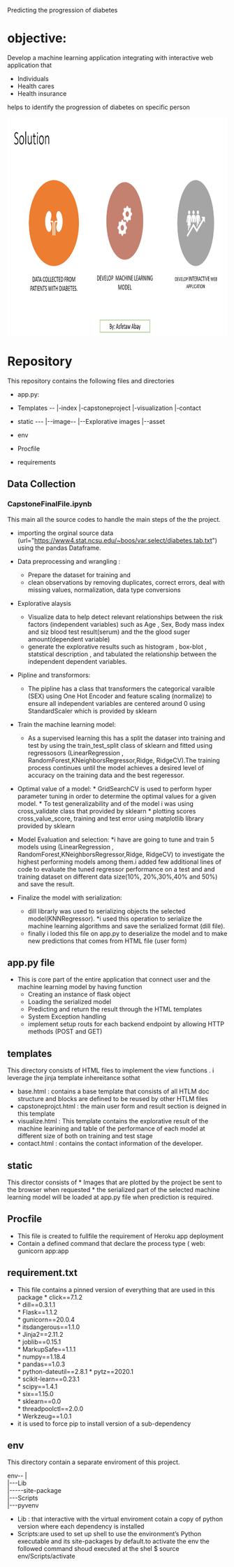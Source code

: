 
Predicting the progression of diabetes

# objective:

Develop a machine learning application  integrating with interactive web  application that
* Individuals 
* Health cares 
* Health insurance 

 helps to identify the progression of diabetes on specific person 




<img src="./Solution.png" width=800 height=500><img>

# Repository

This repository contains the following files and directories 

* app.py: 
* Templates --
            |-index
            |-capstoneproject
            |-visualization
            |-contact
            
* static ---
           |--image--
                   |--Explorative images 
           |--asset
* env
* Procfile
* requirements 


##  Data Collection 

### CapstoneFinalFile.ipynb

This main all the source codes to handle the main steps of the the project.
* importing the orginal source data (url="https://www4.stat.ncsu.edu/~boos/var.select/diabetes.tab.txt") using the pandas Dataframe.
* Data preprocessing and wrangling :
    * Prepare the dataset  for training and 
    * clean observations by removing  duplicates, correct errors, deal with missing values, normalization, data type conversions
* Explorative alaysis 
    * Visualize data to help detect relevant relationships between the risk factors (independent variables) such as Age , Sex, Body mass index and siz blood test result(serum) and the the glood suger amount(dependent variable)
    * generate the explorative results such as histogram  , box-blot , statstical description , and tabulated the relationship between the independent dependent variables.
* Pipline and transformors:
    *  The pipline has a class that  transformers the categorical varaible (SEX) using One Hot Encoder and feature scaling (normalize) to ensure all  independent variables are centered around 0  using StandardScaler which is provided by sklearn 
* Train the machine learning model:
    * As a supervised learning this has a split the dataser into training and test by using the train_test_split class of sklearn and fitted using regressosors (LinearRegression , RandomForest,KNeighborsRegressor,Ridge, RidgeCV).The training process continues until the model achieves a desired level of accuracy on the training data and the best regeressor.

* Optimal value of a model:
      * GridSearchCV is used to perform hyper parameter tuning in order to determine the optimal values for a given model.
      * To test generalizability and  of the model i was using cross_validate class that provided by sklearn
      * plotting scores cross_value_score, training  and test error using matplotlib library provided by sklearn
 * Model Evaluation and selection:
      *i have  are going to tune and train 5 models using (LinearRegression , RandomForest,KNeighborsRegressor,Ridge, RidgeCV) to investigate the highest performing models among them.i added  few additional lines of code to evaluate the tuned regressor  performance on a test and and training dataset on different data size(10%, 20%,30%,40% and 50%) and  save the result.
* Finalize the model with serialization:
    * dill  librarly was used to  serializing objects  the selected model(KNNRegressor).
    *i used this operation to serialize the machine learning algorithms and save the serialized format (dill file).
    * finally i loded this file on app.py  to deserialize the model and to make new predictions that comes from HTML file (user form)

## app.py file

* This is core part of the entire application that connect user and the machine learning model by having function 
    * Creating an instance of flask object 
    * Loading the serialized model 
    * Predicting and return the result through the HTML templates 
    * System Exception handling 
    * implement setup routs for each backend endpoint by allowing HTTP methods (POST and GET)
  

## templates

This directory consists of HTML files to implement the view functions .
i leverage the jinja template inhereitance sothat 
* base.html : contains a base template that consists of all HTLM doc structure and blocks are defined to be reused by other HTLM files 
* capstoneprojct.html : the main user form and result section is deigned in this template 
* visualize.html : This template contains the explorative result of the machine learining and table of the performance of each model at different size of both on training and test stage
* contact.html : contains the contact information of the developer.


## static

This director consists of 
    * Images that are plotted by the project be sent to the browser when requested
    * the serialized part of the selected machine learning model will be loaded at app.py file when prediction is required.

## Procfile 

* This file is created to  fullfile the requirement of Heroku app deployment
* Contain a defined command that declare the process type (
          web: gunicorn app:app

## requirement.txt

 * This file  contains a pinned version of everything that are used in this package 
            * click==7.1.2  <br>
            * dill==0.3.1.1 <br>
            * Flask==1.1.2 <br>
            * gunicorn==20.0.4  <br>
            * itsdangerous==1.1.0  <br>
            * Jinja2==2.11.2  <br>
            * joblib==0.15.1 <br>
            * MarkupSafe==1.1.1 <br>
            *  numpy==1.18.4 <br>
            * pandas==1.0.3 <br>
            * python-dateutil==2.8.1
            * pytz==2020.1  <br>
            * scikit-learn==0.23.1  <br>
            * scipy==1.4.1  <br>
            * six==1.15.0<br>
            * sklearn==0.0  <br>
            * threadpoolctl==2.0.0  <br>
            * Werkzeug==1.0.1  <br>
 * it is  used to force pip to install version of a sub-dependency

## env

This directory contain a separate enviroment of this project. 

env--
            | <br>
            |---Lib <br>
                 |-----site-package<br>
            |---Scripts<br>
            |---pyvenv

* Lib : that interactive with the virtual enviroment cotain a copy of python version where each dependency is installed
* Scripts:are used to set up shell to use the environment’s Python executable and its site-packages by default.to activate the env the followed command shoud executed at the shel
                     $ source env/Scripts/activate



```python

```
